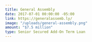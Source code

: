 ```yaml
---
title: General Assembly
date: 2017-07-01 00:00:00 -05:00
link: https://generalassemb.ly/
image: "/uploads/general-assembly.png"
amount: "$7.5 million"
type: Senior Secured Add-On Term Loan
---
```


